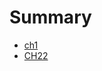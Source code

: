 



# Summary

- [ch1](./ch1.md)
- [CH22](./ch2.md)















<!----------------------------------------------------------------------------->


